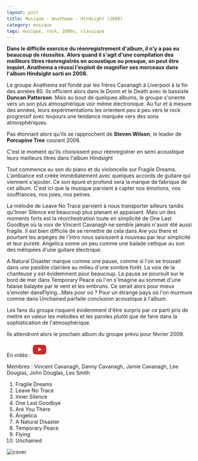 ```yaml
---
layout: post
title: Musique - Anathema - Hindsight (2008)
category: musique
tags: musique, rock, 2000s, classique
---
```


**Dans le difficile exercice du réenregistrement d'album, il n'y a pas eu beaucoup de réussites. Alors quand il s'agit d'une compilation des meilleurs titres réenregistrés en acoustique ou presque, on peut être inquiet. Anathema a réussi l'exploit de magnifier ses morceaux dans l'album Hindsight sorti en 2008.**


Le groupe Anathema est fondé par les frères Cavanagh à Liverpool à la fin des années 80. Ils officient alors dans le Doom et le Death avec le bassiste **Duncan Patterson**. Mais au bout de quelques albums, le groupe s'oriente vers un son plus atmosphérique voir même électronique. Au fur et à mesure des années, leurs expérimentations les orientent peu à peu vers le rock progressif avec toujours une tendance marquée vers des sons atmosphériques.

Pas étonnant alors qu'ils se rapprochent de **Steven Wilson**, le leader de **Porcupine Tree** courant 2008.

C'est le moment qu'ils choisissent pour réenregistrer en semi acoustique leurs meilleurs titres dans l'album Hindsight

Tout commence au son du piano et du violoncelle sur Fragile Dreams. L'ambiance est créée immédiatement avec quelques accords de guitare qui viennent s'ajouter. Ce son épuré et profond sera la marque de fabrique de cet album. C'est ici que la musique parvient à capter nos émotions, nos souffrances, nos joies, nos peines.

La mélodie de Leave No Trace parvient à nous transporter ailleurs tandis qu'Inner Silence est beaucoup plus planant et appaisant. Mais un des moments forts est la réorchestration toute en simplicité de One Last Goodbye où la voix de Vincent Cavanagh ne semble jamais n'avoir été aussi fragile. Il est bien difficile de se remettre de cela dans Are you there et pourtant les arpèges de l'intro nous saisissent à nouveau par leur simplicité et leur pureté. Angelica sonne un peu comme une balade celtique au son des mélopées d'une guitare électrique.

A Natural Disaster marque comme une pause, comme si l'on se trouvait dans une paisible clairière au milieu d'une sombre forêt. La voix de la chanteuse y est évidemment pour beaucoup. La pause se poursuit sur le bord de mer dans Temporary Peace où l'on s'imagine au sommet d'une falaise balayée par le vent et les embruns. Ce serait alors pour mieux s'envoler dansFlying…Mais pour où ? Pour un étrange pays où l'on murmure comme dans Unchained parfaite conclusion acoustique à l'album.

Les fans du groupe risquent évidemment d'être surpris par ce parti pris de mettre en valeur les mélodies et les paroles plutôt que de faire dans la sophistication de l'atmosphérique.

Ils attendront alors le prochain album du groupe prévu pour février 2009.


En vidéo : [![video](/images/youtube.png)](https://www.youtube.com/watch?v=TyixOmMcLgo)

Membres : Vincent Cavanagh, Danny Cavanagh, Jamie Cavanagh, Lee Douglas, John Douglas, Les Smith

1. Fragile Dreams 
2. Leave No Trace 
3. Inner Silence 
4. One Last Goodbye 
5. Are You There 
6. Angelica 
7. A Natural Disaster 
8. Temporary Peace 
9. Flying 
10. Unchained

![cover](https://filedn.eu/llqi9IBxlYouGRXYG2xlROb/img/2008/anathemahindsight.jpg)


